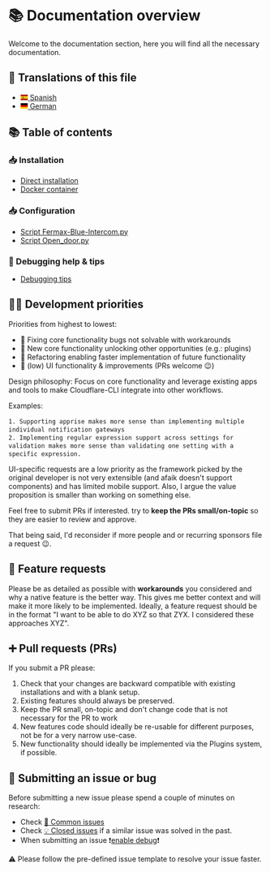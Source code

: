 # 📚 Documentation overview

Welcome to the documentation section, here you will find all the necessary documentation.

## 🏴 Translations of this file

* <a href="README_ES.md">
   <img src="https://github.com/lipis/flag-icons/blob/main/flags/4x3/es.svg" alt="README_ES.md" width="3%" height="3%" text-align="center" margin="0 0 0 0"> Spanish
  </a> 

* <a href="README_DE.md">
   <img src="https://github.com/lipis/flag-icons/blob/main/flags/4x3/de.svg" alt="README_DE.md" width="3%" height="3%" text-align="center" margin="0 0 0 0"> German
  </a> 

## 📚 Table of contents

### 📥 Installation

- [Direct installation](/docs/DIRECT_INSTALLATION.md)
- [Docker container](/docs/DOCKER_INSTALLATION.md)

### 📥 Configuration

- [Script Fermax-Blue-Intercom.py](/docs/SCRIPT_FERMAX-BLUE-INTERCOM.md)
- [Script Open_door.py](/docs/SCRIPT_OPEN_DOOR.md)

### 🐛 Debugging help & tips

- [Debugging tips](/docs/DEBUG_TIPS.md)

## 👨‍💻 Development priorities

Priorities from highest to lowest:

* 🔼 Fixing core functionality bugs not solvable with workarounds
* 🔵 New core functionality unlocking other opportunities (e.g.: plugins) 
* 🔵 Refactoring enabling faster implementation of future functionality 
* 🔽 (low) UI functionality & improvements (PRs welcome 😉)

Design philosophy: Focus on core functionality and leverage existing apps and tools to make Cloudflare-CLI integrate into other workflows. 

Examples: 

    1. Supporting apprise makes more sense than implementing multiple individual notification gateways
    2. Implementing regular expression support across settings for validation makes more sense than validating one setting with a specific expression. 

UI-specific requests are a low priority as the framework picked by the original developer is not very extensible (and afaik doesn't support components) and has limited mobile support. Also, I argue the value proposition is smaller than working on something else.

Feel free to submit PRs if interested. try to **keep the PRs small/on-topic** so they are easier to review and approve. 

That being said, I'd reconsider if more people and or recurring sponsors file a request 😉.

## 🙏 Feature requests

Please be as detailed as possible with **workarounds** you considered and why a native feature is the better way. This gives me better context and will make it more likely to be implemented. Ideally, a feature request should be in the format "I want to be able to do XYZ so that ZYX. I considered these approaches XYZ".

## ➕ Pull requests (PRs)

If you submit a PR please:

1. Check that your changes are backward compatible with existing installations and with a blank setup. 
2. Existing features should always be preserved. 
3. Keep the PR small, on-topic and don't change code that is not necessary for the PR to work
4. New features code should ideally be re-usable for different purposes, not be for a very narrow use-case.
5. New functionality should ideally be implemented via the Plugins system, if possible.

## 🐛 Submitting an issue or bug

Before submitting a new issue please spend a couple of minutes on research:

* Check [🛑 Common issues](/docs/COMMON-ISSUES.md) 
* Check [💡 Closed issues](https://github.com/cvc90/Fermax-Blue-Intercom/issues?q=is%3Aissue+is%3Aclosed) if a similar issue was solved in the past.
* When submitting an issue ❗[enable debug](/docs/DEBUG_TIPS.md)❗

⚠ Please follow the pre-defined issue template to resolve your issue faster.

